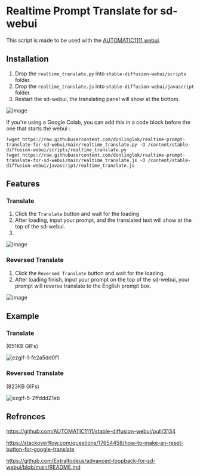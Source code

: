 # Realtime Prompt Translate for sd-webui

This script is made to be used with the [AUTOMATIC1111 webui](https://github.com/AUTOMATIC1111/stable-diffusion-webui).

## Installation
1. Drop the `realtime_translate.py` into `stable-diffusion-webui/scripts` folder.
2. Drop the `realtime_translate.js` into `stable-diffusion-webui/javascript` folder.
3. Restart the sd-webui, the translating panel will show at the bottom.


![image](https://user-images.githubusercontent.com/6138806/197687618-ce757498-9d5e-418d-bd97-4a0a93e8a5ff.png)

If you're using a Google Colab, you can add this in a code block before the one that starts the webui :
```
!wget https://raw.githubusercontent.com/donlinglok/realtime-prompt-translate-for-sd-webui/main/realtime_translate.py -O /content/stable-diffusion-webui/scripts/realtime_translate.py
!wget https://raw.githubusercontent.com/donlinglok/realtime-prompt-translate-for-sd-webui/main/realtime_translate.js -O /content/stable-diffusion-webui/javascript/realtime_translate.js
```
## Features
### Translate
1. Click the `Translate` button and wait for the loading
2. After loading, input your prompt, and the translated text will show at the top of the sd-webui.
3. 
![image](https://user-images.githubusercontent.com/6138806/197688223-0f38a845-5b99-4293-bfd3-cacb5f6712ed.png)

### Reversed Translate
1. Click the `Reversed Translate` button and wait for the loading.
2. After loading finish, input your prompt on the top of the sd-webui, your prompt will reverse translate to the English prompt box.

![image](https://user-images.githubusercontent.com/6138806/197688135-6a500f70-077c-4845-8c01-98d9da2a6d7a.png)

## Example
### Translate
(651KB GIFs)

![ezgif-1-fe2a5dd0f1](https://user-images.githubusercontent.com/6138806/196651954-4a3b56fd-d461-4ea8-97ec-16a2efc3279d.gif)

### Reversed Translate
(823KB GIFs)

![ezgif-5-2ffddd21eb](https://user-images.githubusercontent.com/6138806/196863977-25e8347e-23bd-4ede-89ff-60b6f705a178.gif)

## Refrences
https://github.com/AUTOMATIC1111/stable-diffusion-webui/pull/3134

https://stackoverflow.com/questions/17654458/how-to-make-an-reset-button-for-google-translate

https://github.com/Extraltodeus/advanced-loopback-for-sd-webui/blob/main/README.md

